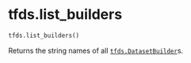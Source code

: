 <div itemscope itemtype="http://developers.google.com/ReferenceObject">
<meta itemprop="name" content="tfds.list_builders" />
<meta itemprop="path" content="Stable" />
</div>

# tfds.list_builders

``` python
tfds.list_builders()
```

Returns the string names of all <a href="../tfds/DatasetBuilder.md"><code>tfds.DatasetBuilder</code></a>s.